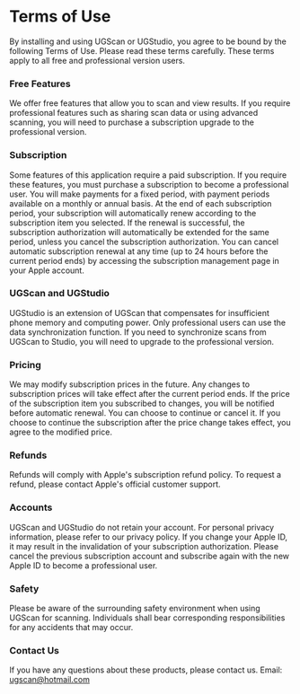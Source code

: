 Terms of Use
=========================

By installing and using UGScan or UGStudio, you agree to be bound by the following Terms of Use. Please read these terms carefully. These terms apply to all free and professional version users.

### Free Features
We offer free features that allow you to scan and view results. If you require professional features such as sharing scan data or using advanced scanning, you will need to purchase a subscription upgrade to the professional version.

### Subscription
Some features of this application require a paid subscription. If you require these features, you must purchase a subscription to become a professional user. You will make payments for a fixed period, with payment periods available on a monthly or annual basis.
At the end of each subscription period, your subscription will automatically renew according to the subscription item you selected. If the renewal is successful, the subscription authorization will automatically be extended for the same period, unless you cancel the subscription authorization.
You can cancel automatic subscription renewal at any time (up to 24 hours before the current period ends) by accessing the subscription management page in your Apple account.

### UGScan and UGStudio
UGStudio is an extension of UGScan that compensates for insufficient phone memory and computing power. Only professional users can use the data synchronization function. If you need to synchronize scans from UGScan to Studio, you will need to upgrade to the professional version.

### Pricing
We may modify subscription prices in the future. Any changes to subscription prices will take effect after the current period ends.
If the price of the subscription item you subscribed to changes, you will be notified before automatic renewal. You can choose to continue or cancel it.
If you choose to continue the subscription after the price change takes effect, you agree to the modified price.

### Refunds
Refunds will comply with Apple's subscription refund policy. To request a refund, please contact Apple's official customer support.

### Accounts
UGScan and UGStudio do not retain your account. For personal privacy information, please refer to our privacy policy.
If you change your Apple ID, it may result in the invalidation of your subscription authorization. Please cancel the previous subscription account and subscribe again with the new Apple ID to become a professional user.

### Safety
Please be aware of the surrounding safety environment when using UGScan for scanning. Individuals shall bear corresponding responsibilities for any accidents that may occur.

### Contact Us
If you have any questions about these products, please contact us.
Email: ugscan@hotmail.com